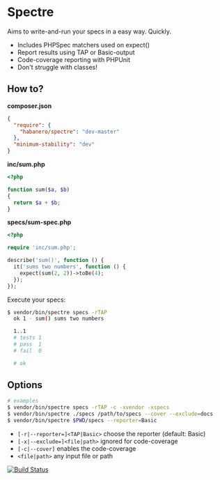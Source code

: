 Spectre
=======

Aims to write-and-run your specs in a easy way. Quickly.

  - Includes PHPSpec matchers used on expect()
  - Report results using TAP or Basic-output
  - Code-coverage reporting with PHPUnit
  - Don't struggle with classes!

## How to?

**composer.json**

```json
{
  "require": {
    "habanero/spectre": "dev-master"
  },
  "minimum-stability": "dev"
}
```

**inc/sum.php**

```php
<?php

function sum($a, $b)
{
  return $a + $b;
}
```

**specs/sum-spec.php**

```php
<?php

require 'inc/sum.php';

describe('sum()', function () {
  it('sums two numbers', function () {
    expect(sum(2, 2))->toBe(4);
  });
});
```

Execute your specs:

```bash
$ vendor/bin/spectre specs -rTAP
  ok 1 - sum() sums two numbers

  1..1
  # tests 1
  # pass  1
  # fail  0

  # ok
```

## Options

```bash
# examples
$ vendor/bin/spectre specs -rTAP -c -xvendor -xspecs
$ vendor/bin/spectre ./specs /path/to/specs --cover --exclude=docs
$ vendor/bin/spectre $PWD/specs --reporter=Basic
```

  - `[-r|--reporter=]<TAP|Basic>` choose the reporter (default: Basic)
  - `[-x|--exclude=]<file|path>` ignored for code-coverage
  - `[-c|--cover]` enables the code-coverage
  - `<file|path>` any input file or path

[![Build Status](https://travis-ci.org/pateketrueke/spectre.png)](https://travis-ci.org/pateketrueke/spectre)
